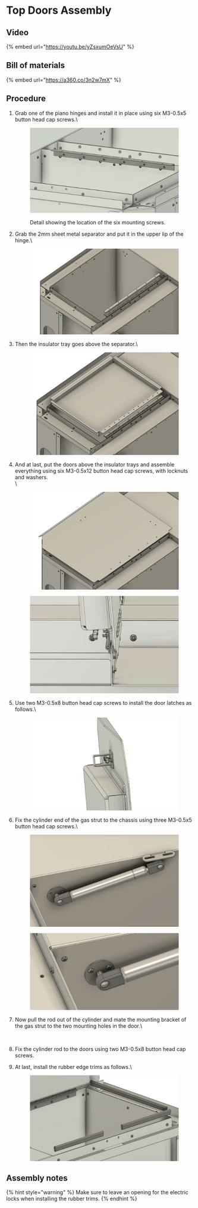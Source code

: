# Top Doors Assembly

## Video

{% embed url="https://youtu.be/yZsxumOeVsU" %}

## Bill of materials

{% embed url="https://a360.co/3n2w7mX" %}

## Procedure

1.  Grab one of the piano hinges and install it in place using six M3-0.5x5 button head cap screws.\


    <figure><img src="../../../.gitbook/assets/image (34).png" alt=""><figcaption><p>Detail showing the location of the six mounting screws.</p></figcaption></figure>
2.  Grab the 2mm sheet metal separator and put it in the upper lip of the hinge.\




    <figure><img src="../../../.gitbook/assets/image (17).png" alt=""><figcaption></figcaption></figure>
3.  Then the insulator tray goes above the separator.\


    <figure><img src="../../../.gitbook/assets/image (4) (2).png" alt=""><figcaption></figcaption></figure>
4.  And at last, put the doors above the insulator trays and assemble everything using six M3-0.5x12 button head cap screws, with locknuts and washers.\
    \


    <figure><img src="../../../.gitbook/assets/image (11) (2).png" alt=""><figcaption></figcaption></figure>

    <figure><img src="../../../.gitbook/assets/image (24).png" alt=""><figcaption></figcaption></figure>
5.  Use two M3-0.5x8 button head cap screws to install the door latches as follows.\




    <figure><img src="../../../.gitbook/assets/image (9).png" alt=""><figcaption></figcaption></figure>
6.  Fix the cylinder end of the gas strut to the chassis using three M3-0.5x5 button head cap screws.\


    <figure><img src="../../../.gitbook/assets/image (14).png" alt=""><figcaption></figcaption></figure>

    <figure><img src="../../../.gitbook/assets/image (16).png" alt=""><figcaption></figcaption></figure>
7.  Now pull the rod out of the cylinder and mate the mounting bracket of the gas strut to the two mounting holes in the door.\


    <figure><img src="../../../.gitbook/assets/ezgif.com-video-to-gif (2).gif" alt=""><figcaption></figcaption></figure>
8. Fix the cylinder rod to the doors using two M3-0.5x8 button head cap screws.
9.  At last, install the rubber edge trims as follows.\


    <figure><img src="../../../.gitbook/assets/image (1) (1).png" alt=""><figcaption></figcaption></figure>

## Assembly notes

{% hint style="warning" %}
Make sure to leave an opening for the electric locks when installing the rubber trims.
{% endhint %}
